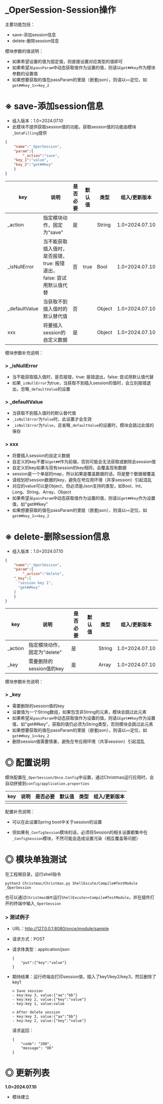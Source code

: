 # _OperSession-Session操作

主要功能包括：

- save-添加session信息
- delete-删除session信息

模块参数的值说明：

- 如果希望设置的值为固定值，则直接设置对应类型的值即可
- 如果希望从`passParam`中动态获取值作为设置的值，则请以`get##key`作为模块参数的设置值
- 如果想要获取的值在passParam的里层（嵌套json），则请以`>>`定位，如`get##key_1>>key_2`

# ※ save-添加session信息
- 组入版本：1.0=2024.07.10
- 此模块不提供获取session值的功能，获取session值的功能由模块`_DataFilling`提供

```json
{
	"name":"_OperSession",
	"param":{
		"_action":"save",
    "key_1":"value",
    "key_2":"get##key"
	}
}
```

| key | 说明 | 是否必要 | 默认值 | 类型 | 组入/更新版本 |
| --- | --- | --- | --- | --- | --- |
| _action | 指定模块动作，固定为"save" | 是 |  | String | 1.0=2024.07.10 |
| _isNullError | 当不能获取插入值时，是否报错，true: 报错退出，false: 尝试用默认值代替 | 否 | true | Bool | 1.0=2024.07.10 |
| _defaultValue | 当获取不到插入值时的默认替代值 | 否 |  | Object | 1.0=2024.07.10 |
| xxx | 将要插入session的自定义数据 | 是 |  | Object | 1.0=2024.07.10 |

模块参数补充说明：

### > _isNullError

- 当不能获取插入值时，是否报错，true: 报错退出，false: 尝试用默认值代替
- 如果`_isNullError`为true，当获取不到插入session的值时，会立刻报错退出，忽略`_defaultValue`的设置

### > _defaultValue

- 当获取不到插入值时的默认替代值
- `_isNullError`为`false`时，此设置才会生效
- `_isNullError`为`false`，且省略`_defaultValue`的设置时，模块会跳过此值的保存

### > xxx

- 将要插入session的自定义数据
- 自定义的key不要以`get##`作为前缀，否则可能会无法获取或删除此session值
- 自定义的key如果与现有session的key相同，会覆盖现有数据
- session是一个单层的map，所以如果是覆盖数据的话，将是整个数据被覆盖
- 请规划好session数据的key，避免在夸应用环境（共享session）引起混乱
- 对应的value可以是Object，但必须是Json支持的类型，如Bool、Int、Long、String、Array、Object
- 如果希望从`passParam`中动态获取值作为设置的值，则请以`get##key`作为设置值，如"get##key"
- 如果想要获取的值在passParam的里层（嵌套json），则请以`>>`定位，如`get##key_1>>key_2`

# ※ delete-删除session信息

- 组入版本：1.0=2024.07.10

```json
{
	"name":"_OperSession",
	"param":{
		"_action":"delete",
    "_key":[
      "session key 1",
      "get##key"
    ]
	}
}
```

| key     | 说明                         | 是否必要 | 默认值 | 类型   | 组入/更新版本  |
| ------- | ---------------------------- | -------- | ------ | ------ | -------------- |
| _action | 指定模块动作，固定为"delete" | 是       |        | String | 1.0=2024.07.10 |
| _key    | 需要删除的session值的key     | 是       |        | Array  | 1.0=2024.07.10 |

模块参数补充说明：

### > _key

- 需要删除的session值的key
- 设置值为一个String数组，如果包含非String的元素，模块会跳过此元素
- 如果希望从`passParam`中动态获取值作为设置的值，则请以`get##key`作为设置值，如"get##key"，获取的值仍必须为String类型，否则模块会跳过此元素
- 如果想要获取的值在passParam的里层（嵌套json），则请以`>>`定位，如`get##key_1>>key_2`
- 删除session值需要慎重，避免在夸应用环境（共享session）引起混乱

# ◎ 配置说明

模块配置在`_OperSession/Once.Config`中设置，通过Christmas运行应用时，会自动拼接到`config/application.properties`

| key | 说明 | 是否必要 | 默认值 | 类型 | 组入/更新版本 |
| --- | --- | --- | --- | --- | --- |
|      |      |          |        |      |               |

配置补充说明：

- 可以在此设置Spring boot中关于session的设置

- 但如果有`_ConfigSession`模块的话，必须将Session的相关设置都集中在`_ConfigSession`模块，不然可能会造成设置污染（相互覆盖等问题）


# ◎ 模块单独测试

在工程根目录，运行shell指令

```
python3 Christmas/Christmas.py ShellExcute/Compile#TestModule _OperSession
```

也可以通过`Christmas插件`运行`ShellExcute>>Compile#TestModule`，并在插件打开的终端中输入`_OperSession`

### > 测试例子

- URL：http://127.0.0.1:8080/once/module/sample

- 请求方式：POST

- 请求体类型：application/json

    ```
    {
        "put":{"key":"value"}
    }
    ```
    
- 期待结果：运行终端会打印session值，插入了key1/key2/key3，然后删除了key1

    ```
    > Save session
    - key:key 3, value:{"aa":"bb"}
    - key:key 2, value:{"key":"value"}
    - key:key 1, value:value
    
    > After delete session
    - key:key 3, value:{"aa":"bb"}
    - key:key 2, value:{"key":"value"}
    ```
    
    请求返回：
    
    ```
    {
        "code": "200",
        "message": "OK"
    }
    ```

# ◎ 更新列表

**1.0=2024.07.10**

- 模块建立